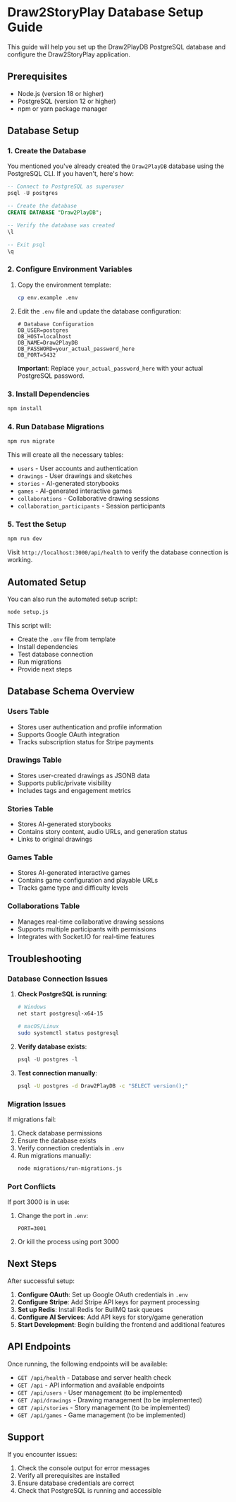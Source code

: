 # Draw2StoryPlay Database Setup Guide

This guide will help you set up the Draw2PlayDB PostgreSQL database and configure the Draw2StoryPlay application.

## Prerequisites

- Node.js (version 18 or higher)
- PostgreSQL (version 12 or higher)
- npm or yarn package manager

## Database Setup

### 1. Create the Database

You mentioned you've already created the `Draw2PlayDB` database using the PostgreSQL CLI. If you haven't, here's how:

```sql
-- Connect to PostgreSQL as superuser
psql -U postgres

-- Create the database
CREATE DATABASE "Draw2PlayDB";

-- Verify the database was created
\l

-- Exit psql
\q
```

### 2. Configure Environment Variables

1. Copy the environment template:
   ```bash
   cp env.example .env
   ```

2. Edit the `.env` file and update the database configuration:
   ```env
   # Database Configuration
   DB_USER=postgres
   DB_HOST=localhost
   DB_NAME=Draw2PlayDB
   DB_PASSWORD=your_actual_password_here
   DB_PORT=5432
   ```

   **Important**: Replace `your_actual_password_here` with your actual PostgreSQL password.

### 3. Install Dependencies

```bash
npm install
```

### 4. Run Database Migrations

```bash
npm run migrate
```

This will create all the necessary tables:
- `users` - User accounts and authentication
- `drawings` - User drawings and sketches
- `stories` - AI-generated storybooks
- `games` - AI-generated interactive games
- `collaborations` - Collaborative drawing sessions
- `collaboration_participants` - Session participants

### 5. Test the Setup

```bash
npm run dev
```

Visit `http://localhost:3000/api/health` to verify the database connection is working.

## Automated Setup

You can also run the automated setup script:

```bash
node setup.js
```

This script will:
- Create the `.env` file from template
- Install dependencies
- Test database connection
- Run migrations
- Provide next steps

## Database Schema Overview

### Users Table
- Stores user authentication and profile information
- Supports Google OAuth integration
- Tracks subscription status for Stripe payments

### Drawings Table
- Stores user-created drawings as JSONB data
- Supports public/private visibility
- Includes tags and engagement metrics

### Stories Table
- Stores AI-generated storybooks
- Contains story content, audio URLs, and generation status
- Links to original drawings

### Games Table
- Stores AI-generated interactive games
- Contains game configuration and playable URLs
- Tracks game type and difficulty levels

### Collaborations Table
- Manages real-time collaborative drawing sessions
- Supports multiple participants with permissions
- Integrates with Socket.IO for real-time features

## Troubleshooting

### Database Connection Issues

1. **Check PostgreSQL is running**:
   ```bash
   # Windows
   net start postgresql-x64-15
   
   # macOS/Linux
   sudo systemctl status postgresql
   ```

2. **Verify database exists**:
   ```sql
   psql -U postgres -l
   ```

3. **Test connection manually**:
   ```bash
   psql -U postgres -d Draw2PlayDB -c "SELECT version();"
   ```

### Migration Issues

If migrations fail:

1. Check database permissions
2. Ensure the database exists
3. Verify connection credentials in `.env`
4. Run migrations manually:
   ```bash
   node migrations/run-migrations.js
   ```

### Port Conflicts

If port 3000 is in use:
1. Change the port in `.env`:
   ```env
   PORT=3001
   ```
2. Or kill the process using port 3000

## Next Steps

After successful setup:

1. **Configure OAuth**: Set up Google OAuth credentials in `.env`
2. **Configure Stripe**: Add Stripe API keys for payment processing
3. **Set up Redis**: Install Redis for BullMQ task queues
4. **Configure AI Services**: Add API keys for story/game generation
5. **Start Development**: Begin building the frontend and additional features

## API Endpoints

Once running, the following endpoints will be available:

- `GET /api/health` - Database and server health check
- `GET /api` - API information and available endpoints
- `GET /api/users` - User management (to be implemented)
- `GET /api/drawings` - Drawing management (to be implemented)
- `GET /api/stories` - Story management (to be implemented)
- `GET /api/games` - Game management (to be implemented)

## Support

If you encounter issues:

1. Check the console output for error messages
2. Verify all prerequisites are installed
3. Ensure database credentials are correct
4. Check that PostgreSQL is running and accessible 